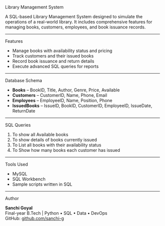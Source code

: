 Library Management System

A SQL-based Library Management System designed to simulate the operations of a real-world library. It includes comprehensive features for managing books, customers, employees, and book issuance records.

---

Features

- Manage books with availability status and pricing
- Track customers and their issued books
- Record book issuance and return details
- Execute advanced SQL queries for reports

---

 Database Schema

- **Books** – BookID, Title, Author, Genre, Price, Available
- **Customers** – CustomerID, Name, Phone, Email
- **Employees** – EmployeeID, Name, Position, Phone
- **IssuedBooks** – IssueID, BookID, CustomerID, EmployeeID, IssueDate, ReturnDate

---

SQL Queries


1. To show all Available books
2. To show details of books currently issued
3. To List all books with their availability status
4. To Show how many books each customer has issued

---

Tools Used

- MySQL
- SQL Workbench
- Sample scripts written in SQL

---

Author

**Sanchi Goyal**  
Final-year B.Tech | Python • SQL • Data • DevOps  
GitHub: [github.com/sanchi-g](https://github.com/sanchi-g)
